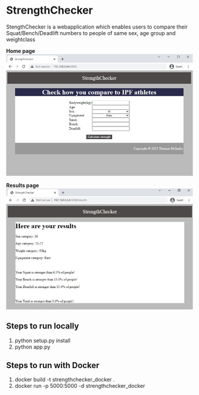 # StrengthChecker

StengthChecker is a webapplication which enables users to compare their Squat/Bench/Deadlift numbers to people of same sex, age group and weightclass

**Home page**
![](static/images/Home_page.JPG)

**Results page**
![](static/images/results_page.JPG)

## Steps to run locally
1. python setup.py install
2. python app.py

## Steps to run with Docker
1. docker build -t strengthchecker_docker .
2. docker run -p 5000:5000 -d strengthchecker_docker
